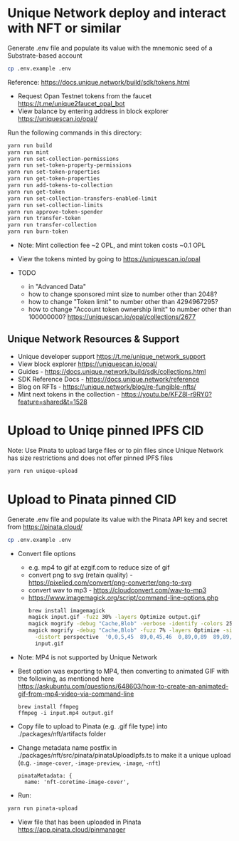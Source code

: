# Unique Network deploy and interact with NFT or similar

Generate .env file and populate its value with the mnemonic seed of a Substrate-based account
```bash
cp .env.example .env
```

Reference: https://docs.unique.network/build/sdk/tokens.html

* Request Opan Testnet tokens from the faucet https://t.me/unique2faucet_opal_bot
* View balance by entering address in block explorer https://uniquescan.io/opal/

Run the following commands in this directory:
```bash
yarn run build
yarn run mint
yarn run set-collection-permissions
yarn run set-token-property-permissions
yarn run set-token-properties
yarn run get-token-properties
yarn run add-tokens-to-collection
yarn run get-token
yarn run set-collection-transfers-enabled-limit
yarn run set-collection-limits
yarn run approve-token-spender
yarn run transfer-token
yarn run transfer-collection
yarn run burn-token
```
* Note: Mint collection fee ~2 OPL, and mint token costs ~0.1 OPL
* View the tokens minted by going to https://uniquescan.io/opal

* TODO
  * in "Advanced Data"
  * how to change sponsored mint size to number other than 2048? 
  * how to change "Token limit" to number other than 4294967295?
  * how to change "Account token ownership limit" to number other than 100000000?
  https://uniquescan.io/opal/collections/2677

## Unique Network Resources & Support

* Unique developer support https://t.me/unique_network_support
* View block explorer https://uniquescan.io/opal/
* Guides - https://docs.unique.network/build/sdk/collections.html
* SDK Reference Docs - https://docs.unique.network/reference
* Blog on RFTs - https://unique.network/blog/re-fungible-nfts/
* Mint next tokens in the collection - https://youtu.be/KFZ8l-r9RY0?feature=shared&t=1528

# Upload to Uniqe pinned IPFS CID

Note: Use Pinata to upload large files or to pin files since Unique Network has size restrictions and does not offer pinned IPFS files
```bash
yarn run unique-upload
```

# Upload to Pinata pinned CID

Generate .env file and populate its value with the Pinata API key and secret from https://pinata.cloud/
```bash
cp .env.example .env
```

* Convert file options
  * e.g. mp4 to gif at ezgif.com to reduce size of gif
  * convert png to svg (retain quality) - https://pixelied.com/convert/png-converter/png-to-svg
  * convert wav to mp3 - https://cloudconvert.com/wav-to-mp3
  * https://www.imagemagick.org/script/command-line-options.php
    ```bash
    brew install imagemagick
    magick input.gif -fuzz 30% -layers Optimize output.gif
    magick mogrify -debug "Cache,Blob" -verbose -identify -colors 255 -fuzz 30% -layers Optimize input.gif
    magick mogrify -debug "Cache,Blob" -fuzz 7% -layers Optimize -size 300x300 pattern:checkerboard -normalize -virtual-pixel tile \
      -distort perspective  '0,0,5,45  89,0,45,46  0,89,0,89  89,89,89,89' \
      input.gif
    ```
* Note: MP4 is not supported by Unique Network
* Best option was exporting to MP4, then converting to animated GIF with the following, as mentioned here https://askubuntu.com/questions/648603/how-to-create-an-animated-gif-from-mp4-video-via-command-line
  ```
  brew install ffmpeg
  ffmpeg -i input.mp4 output.gif
  ```

* Copy file to upload to Pinata (e.g. .gif file type) into ./packages/nft/artifacts folder
* Change metadata name postfix in ./packages/nft/src/pinata/pinataUploadIpfs.ts to make it a unique upload (e.g. `-image-cover`, `-image-preview`, `-image`, `-nft`)
  ```
  pinataMetadata: {
    name: 'nft-coretime-image-cover',
  ```

* Run:
```bash
yarn run pinata-upload
```

* View file that has been uploaded in Pinata https://app.pinata.cloud/pinmanager
